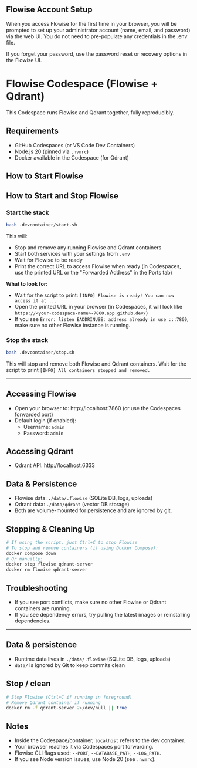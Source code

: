 ## Flowise Account Setup

When you access Flowise for the first time in your browser, you will be prompted to set up your administrator account (name, email, and password) via the web UI. You do not need to pre-populate any credentials in the .env file.

If you forget your password, use the password reset or recovery options in the Flowise UI.
# Flowise Codespace (Flowise + Qdrant)

This Codespace runs Flowise and Qdrant together, fully reproducibly.

## Requirements
- GitHub Codespaces (or VS Code Dev Containers)
- Node.js 20 (pinned via `.nvmrc`)
- Docker available in the Codespace (for Qdrant)


## How to Start Flowise


## How to Start and Stop Flowise

### Start the stack
```bash
bash .devcontainer/start.sh
```
This will:
- Stop and remove any running Flowise and Qdrant containers
- Start both services with your settings from `.env`
- Wait for Flowise to be ready
- Print the correct URL to access Flowise when ready (in Codespaces, use the printed URL or the "Forwarded Address" in the Ports tab)

**What to look for:**
- Wait for the script to print: `[INFO] Flowise is ready! You can now access it at ...`
- Open the printed URL in your browser (in Codespaces, it will look like `https://<your-codespace-name>-7860.app.github.dev/`)
- If you see `Error: listen EADDRINUSE: address already in use :::7860`, make sure no other Flowise instance is running.

### Stop the stack
```bash
bash .devcontainer/stop.sh
```
This will stop and remove both Flowise and Qdrant containers. Wait for the script to print `[INFO] All containers stopped and removed.`

---

## Accessing Flowise
- Open your browser to: http://localhost:7860 (or use the Codespaces forwarded port)
- Default login (if enabled):
	- Username: `admin`
	- Password: `admin`

## Accessing Qdrant
- Qdrant API: http://localhost:6333

## Data & Persistence
- Flowise data: `./data/.flowise` (SQLite DB, logs, uploads)
- Qdrant data: `./data/qdrant` (vector DB storage)
- Both are volume-mounted for persistence and are ignored by git.

## Stopping & Cleaning Up
```bash
# If using the script, just Ctrl+C to stop Flowise
# To stop and remove containers (if using Docker Compose):
docker compose down
# Or manually:
docker stop flowise qdrant-server
docker rm flowise qdrant-server
```

## Troubleshooting
- If you see port conflicts, make sure no other Flowise or Qdrant containers are running.
- If you see dependency errors, try pulling the latest images or reinstalling dependencies.

---

## Data & persistence
- Runtime data lives in `./data/.flowise` (SQLite DB, logs, uploads)
- `data/` is ignored by Git to keep commits clean

## Stop / clean
```bash
# Stop Flowise (Ctrl+C if running in foreground)
# Remove Qdrant container if running
docker rm -f qdrant-server 2>/dev/null || true
```

## Notes
- Inside the Codespace/container, `localhost` refers to the dev container.
- Your browser reaches it via Codespaces port forwarding.
- Flowise CLI flags used: `--PORT`, `--DATABASE_PATH`, `--LOG_PATH`.
- If you see Node version issues, use Node 20 (see `.nvmrc`).
